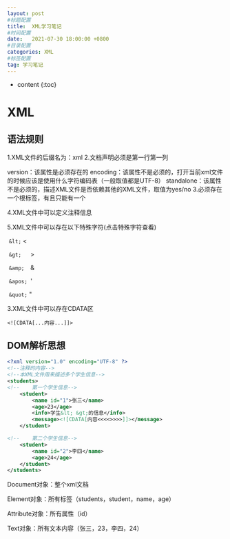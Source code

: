 ```yaml
---
layout: post
#标题配置
title:  XML学习笔记
#时间配置
date:   2021-07-30 18:00:00 +0800
#目录配置
categories: XML
#标签配置
tag: 学习笔记
---
```


* content
{:toc}






# XML

## 语法规则
1.XML文件的后缀名为：xml
2.文档声明必须是第一行第一列
<?xml version="1.0" encoding="UTF-8" standalone= "yes"?>
version：该属性是必须存在的
encoding：该属性不是必须的，打开当前xml文件的时候应该是使用什么字符编码表（一般取值都是UTF-8）
standalone：该属性不是必须的，描述XML文件是否依赖其他的XML文件，取值为yes/no
3.必须存在一个根标签，有且只能有一个

4.XML文件中可以定义注释信息

5.XML文件中可以存在以下特殊字符(点击特殊字符查看)

​		`&lt;`	<

​		`&gt;	`>

​		`&amp;	`&

​		`&apos;	`'

​		`&quot;`	"

3.XML文件中可以存在CDATA区

`<![CDATA[...内容...]]>`

## DOM解析思想

```xml
<?xml version="1.0" encoding="UTF-8" ?>
<!--注释的内容-->
<!--本XML文件用来描述多个学生信息-->
<students>
<!--    第一个学生信息-->
    <student>
        <name id="1">张三</name>
        <age>23</age>
        <info>学生&lt; &gt;的信息</info>
        <message><![CDATA[内容<<<<>>>>]]></message>
    </student>

<!--    第二个学生信息-->
    <student>
        <name id="2">李四</name>
        <age>24</age>
    </student>
</students>
```

Document对象：整个xml文档

Element对象：所有标签（students，student，name，age）

Attribute对象：所有属性（id）

Text对象：所有文本内容（张三，23，李四，24）

